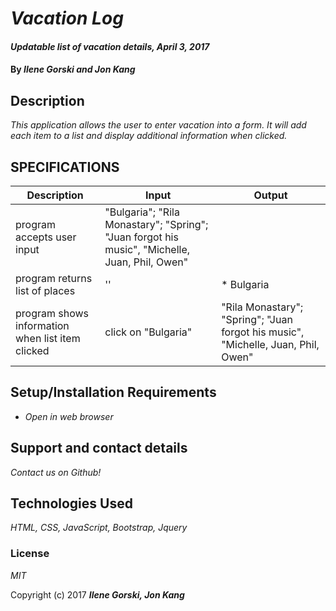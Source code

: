 # _Vacation Log_

#### _Updatable list of vacation details, April 3, 2017_

#### By _**Ilene Gorski and Jon Kang**_

## Description

_This application allows the user to enter vacation into a form. It will add each item to a list and display additional information when clicked._

## SPECIFICATIONS
| Description | Input | Output |
|-------------|-------|--------|
| program accepts user input | "Bulgaria"; "Rila Monastary"; "Spring"; "Juan forgot his music", "Michelle, Juan, Phil, Owen" |  |
| program returns list of places | '' | * Bulgaria |
| program shows information when list item clicked | click on "Bulgaria" | "Rila Monastary"; "Spring"; "Juan forgot his music", "Michelle, Juan, Phil, Owen" |


## Setup/Installation Requirements

* _Open in web browser_

## Support and contact details

_Contact us on Github!_

## Technologies Used

_HTML, CSS, JavaScript, Bootstrap, Jquery_

### License

*MIT*

Copyright (c) 2017 **_Ilene Gorski, Jon Kang_**

